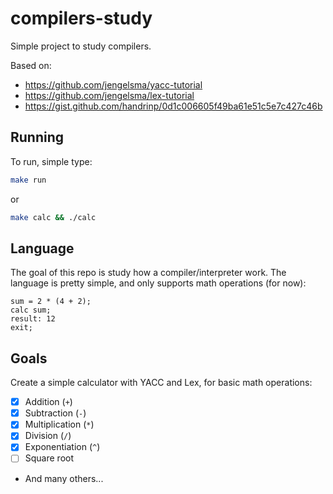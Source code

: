# compilers-study

Simple project to study compilers.

Based on:
- https://github.com/jengelsma/yacc-tutorial
- https://github.com/jengelsma/lex-tutorial
- https://gist.github.com/handrinp/0d1c006605f49ba61e51c5e7c427c46b

## Running

To run, simple type:
```bash
make run
```

or

```bash
make calc && ./calc
```

## Language
The goal of this repo is study how a compiler/interpreter work. The language is pretty simple,
and only supports math operations (for now):
```
sum = 2 * (4 + 2);
calc sum;
result: 12
exit;
```

## Goals
Create a simple calculator with YACC and Lex, for basic math operations:
- [x] Addition (`+`)
- [x] Subtraction (`-`)
- [x] Multiplication (`*`)
- [x] Division (`/`)
- [x] Exponentiation (`^`)
- [ ] Square root
- And many others...
